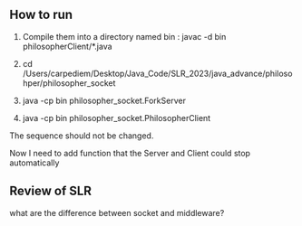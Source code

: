 ## How to run 
1. Compile them into a directory named bin : javac -d bin philosopherClient/*.java

2. cd /Users/carpediem/Desktop/Java_Code/SLR_2023/java_advance/philosohper/philosopher_socket

3. java -cp bin philosopher_socket.ForkServer

4. java -cp bin philosopher_socket.PhilosopherClient

The sequence should not be changed.


Now I need to add function that the Server and Client could stop automatically


## Review of SLR
what are the difference between socket and middleware?
